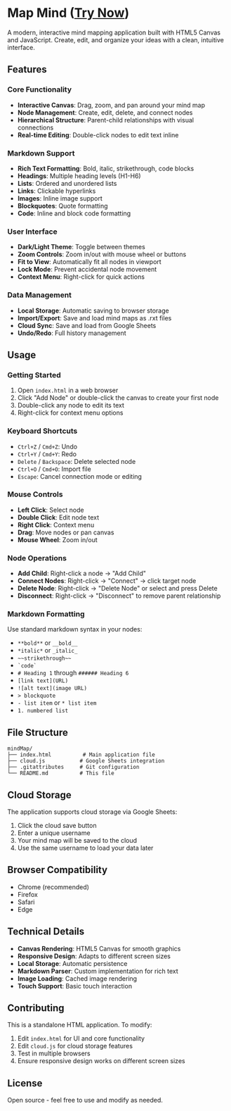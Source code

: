 # Map Mind ([Try Now](https://mapmind.pages.dev/))

A modern, interactive mind mapping application built with HTML5 Canvas and JavaScript. Create, edit, and organize your ideas with a clean, intuitive interface.

## Features

### Core Functionality
- **Interactive Canvas**: Drag, zoom, and pan around your mind map
- **Node Management**: Create, edit, delete, and connect nodes
- **Hierarchical Structure**: Parent-child relationships with visual connections
- **Real-time Editing**: Double-click nodes to edit text inline

### Markdown Support
- **Rich Text Formatting**: Bold, italic, strikethrough, code blocks
- **Headings**: Multiple heading levels (H1-H6)
- **Lists**: Ordered and unordered lists
- **Links**: Clickable hyperlinks
- **Images**: Inline image support
- **Blockquotes**: Quote formatting
- **Code**: Inline and block code formatting

### User Interface
- **Dark/Light Theme**: Toggle between themes
- **Zoom Controls**: Zoom in/out with mouse wheel or buttons
- **Fit to View**: Automatically fit all nodes in viewport
- **Lock Mode**: Prevent accidental node movement
- **Context Menu**: Right-click for quick actions

### Data Management
- **Local Storage**: Automatic saving to browser storage
- **Import/Export**: Save and load mind maps as .rxt files
- **Cloud Sync**: Save and load from Google Sheets
- **Undo/Redo**: Full history management

## Usage

### Getting Started
1. Open `index.html` in a web browser
2. Click "Add Node" or double-click the canvas to create your first node
3. Double-click any node to edit its text
4. Right-click for context menu options

### Keyboard Shortcuts
- `Ctrl+Z` / `Cmd+Z`: Undo
- `Ctrl+Y` / `Cmd+Y`: Redo
- `Delete` / `Backspace`: Delete selected node
- `Ctrl+O` / `Cmd+O`: Import file
- `Escape`: Cancel connection mode or editing

### Mouse Controls
- **Left Click**: Select node
- **Double Click**: Edit node text
- **Right Click**: Context menu
- **Drag**: Move nodes or pan canvas
- **Mouse Wheel**: Zoom in/out

### Node Operations
- **Add Child**: Right-click a node → "Add Child"
- **Connect Nodes**: Right-click → "Connect" → click target node
- **Delete Node**: Right-click → "Delete Node" or select and press Delete
- **Disconnect**: Right-click → "Disconnect" to remove parent relationship

### Markdown Formatting
Use standard markdown syntax in your nodes:
- `**bold**` or `__bold__`
- `*italic*` or `_italic_`
- `~~strikethrough~~`
- `` `code` ``
- `# Heading 1` through `###### Heading 6`
- `[link text](URL)`
- `![alt text](image URL)`
- `> blockquote`
- `- list item` or `* list item`
- `1. numbered list`

## File Structure

```
mindMap/
├── index.html          # Main application file
├── cloud.js           # Google Sheets integration
├── .gitattributes     # Git configuration
└── README.md          # This file
```

## Cloud Storage

The application supports cloud storage via Google Sheets:

1. Click the cloud save button
2. Enter a unique username
3. Your mind map will be saved to the cloud
4. Use the same username to load your data later

## Browser Compatibility

- Chrome (recommended)
- Firefox
- Safari
- Edge

## Technical Details

- **Canvas Rendering**: HTML5 Canvas for smooth graphics
- **Responsive Design**: Adapts to different screen sizes
- **Local Storage**: Automatic persistence
- **Markdown Parser**: Custom implementation for rich text
- **Image Loading**: Cached image rendering
- **Touch Support**: Basic touch interaction

## Contributing

This is a standalone HTML application. To modify:

1. Edit `index.html` for UI and core functionality
2. Edit `cloud.js` for cloud storage features
3. Test in multiple browsers
4. Ensure responsive design works on different screen sizes

## License

Open source - feel free to use and modify as needed.
